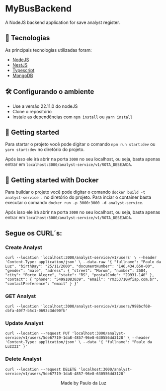 # MyBusBackend

A NodeJS backend application for save analyst register.

## 🧪 Tecnologias

As principais tecnologias utilizadas foram:

- [NodeJS](https://nodejs.org/en/)
- [NestJS](https://docs.nestjs.com/)
- [Typescript](https://www.typescriptlang.org/docs/)
- [MongoDB](https://www.mongodb.com)

## 🛠️ Configurando o ambiente

- Use a versão 22.11.0 do nodeJS
- Clone o repositório
- Instale as dependências com `npm install` ou `yarn install`

## 🚀 Getting started

Para startar o projeto você pode digitar o comando `npm run start:dev` ou `yarn start:dev` no diretório do projeto.

Após isso ele irá abrir na porta `3000` no seu localhost, ou seja, basta apenas entrar em `localhost:3000/analyst-service/v1/ROTA_DESEJADA`.

## 🐋 Getting started with Docker

Para buildar o projeto você pode digitar o comando `docker build -t analyst-service .` no diretório do projeto. Para inciar o container basta executar o comando `docker run -p 3000:3000 -d analyst-service`.

Após isso ele irá abrir na porta `3000` no seu localhost, ou seja, basta apenas entrar em `localhost:3000/analyst-service/v1/ROTA_DESEJADA`.

## Segue os CURL´s:

### Create Analyst

`curl --location 'localhost:3000/analyst-service/v1/users' \
--header 'Content-Type: application/json' \
--data-raw '{
    "fullname": "Paulo da Luz",
    "birthDay": "25/11/2000",
    "documentNumber": "146.434.650-00",
    "gender": "male",
    "adress": {
        "street": "Morom",
        "number": 2584,
        "city": "Porto Alegre",
        "state": "RS",
        "postalCode": "29931-140"
    },
    "contact": {
        "phone": "54991083039",
        "email": "rm353710@fiap.com.br",
        "contactPreference": "email"
    }
}'`

### GET Analyst

`curl --location 'localhost:3000/analyst-service/v1/users/998bcf68-cbfa-40f7-b5c1-0693c3dd90fb'`

### Update Analyst

`curl --location --request PUT 'localhost:3000/analyst-service/v1/users/5de67719-1da8-4857-96e8-630556dd3128' \
--header 'Content-Type: application/json' \
--data '{
    "fullname": "Paulo da Luzzzz"
}'`

### Delete Analyst

`curl --location --request DELETE 'localhost:3000/analyst-service/v1/users/5de67719-1da8-4857-96e8-630556dd3128'`

<p align="center">Made by Paulo da Luz</p>
